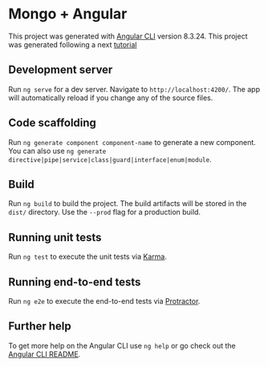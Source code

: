 # Mongo + Angular
This project was generated with [Angular CLI](https://github.com/angular/angular-cli) version 8.3.24.
This project was generated following a next
[tutorial](https://www.djamware.com/post/5d0eda6f80aca754f7a9d1f5/angular-8-tutorial-learn-to-build-angular-8-crud-web-app)


## Development server
Run `ng serve` for a dev server. Navigate to `http://localhost:4200/`.
The app will automatically reload if you change any of the source files.

## Code scaffolding
Run `ng generate component component-name` to generate a new component.
You can also use `ng generate directive|pipe|service|class|guard|interface|enum|module`.

## Build
Run `ng build` to build the project. The build artifacts will be stored in the `dist/` directory.
Use the `--prod` flag for a production build.

## Running unit tests
Run `ng test` to execute the unit tests via [Karma](https://karma-runner.github.io).

## Running end-to-end tests
Run `ng e2e` to execute the end-to-end tests via [Protractor](http://www.protractortest.org/).

## Further help
To get more help on the Angular CLI use `ng help` or go check out the
[Angular CLI README](https://github.com/angular/angular-cli/blob/master/README.md).